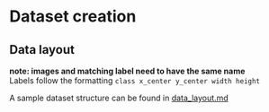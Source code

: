 # Dataset creation

## Data layout

**note: images and matching label need to have the same name** <br/>
Labels follow the formatting `class x_center y_center width height`

A sample dataset structure can be found in [data_layout.md](dataset_creation/data_layout.md)
